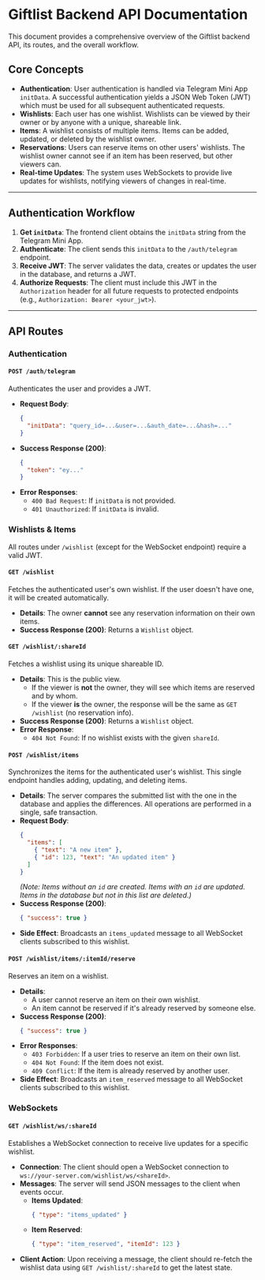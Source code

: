 # Giftlist Backend API Documentation

This document provides a comprehensive overview of the Giftlist backend API, its routes, and the overall workflow.

## Core Concepts

- **Authentication**: User authentication is handled via Telegram Mini App `initData`. A successful authentication yields a JSON Web Token (JWT) which must be used for all subsequent authenticated requests.
- **Wishlists**: Each user has one wishlist. Wishlists can be viewed by their owner or by anyone with a unique, shareable link.
- **Items**: A wishlist consists of multiple items. Items can be added, updated, or deleted by the wishlist owner.
- **Reservations**: Users can reserve items on other users' wishlists. The wishlist owner cannot see if an item has been reserved, but other viewers can.
- **Real-time Updates**: The system uses WebSockets to provide live updates for wishlists, notifying viewers of changes in real-time.

---

## Authentication Workflow

1.  **Get `initData`**: The frontend client obtains the `initData` string from the Telegram Mini App.
2.  **Authenticate**: The client sends this `initData` to the `/auth/telegram` endpoint.
3.  **Receive JWT**: The server validates the data, creates or updates the user in the database, and returns a JWT.
4.  **Authorize Requests**: The client must include this JWT in the `Authorization` header for all future requests to protected endpoints (e.g., `Authorization: Bearer <your_jwt>`).

---

## API Routes

### Authentication

#### `POST /auth/telegram`

Authenticates the user and provides a JWT.

-   **Request Body**:
    ```json
    {
      "initData": "query_id=...&user=...&auth_date=...&hash=..."
    }
    ```
-   **Success Response (200)**:
    ```json
    {
      "token": "ey..."
    }
    ```
-   **Error Responses**:
    -   `400 Bad Request`: If `initData` is not provided.
    -   `401 Unauthorized`: If `initData` is invalid.

### Wishlists & Items

All routes under `/wishlist` (except for the WebSocket endpoint) require a valid JWT.

#### `GET /wishlist`

Fetches the authenticated user's own wishlist. If the user doesn't have one, it will be created automatically.

-   **Details**: The owner **cannot** see any reservation information on their own items.
-   **Success Response (200)**: Returns a `Wishlist` object.

#### `GET /wishlist/:shareId`

Fetches a wishlist using its unique shareable ID.

-   **Details**: This is the public view.
    -   If the viewer is **not** the owner, they will see which items are reserved and by whom.
    -   If the viewer **is** the owner, the response will be the same as `GET /wishlist` (no reservation info).
-   **Success Response (200)**: Returns a `Wishlist` object.
-   **Error Response**:
    -   `404 Not Found`: If no wishlist exists with the given `shareId`.

#### `POST /wishlist/items`

Synchronizes the items for the authenticated user's wishlist. This single endpoint handles adding, updating, and deleting items.

-   **Details**: The server compares the submitted list with the one in the database and applies the differences. All operations are performed in a single, safe transaction.
-   **Request Body**:
    ```json
    {
      "items": [
        { "text": "A new item" },
        { "id": 123, "text": "An updated item" }
      ]
    }
    ```
    *(Note: Items without an `id` are created. Items with an `id` are updated. Items in the database but not in this list are deleted.)*
-   **Success Response (200)**:
    ```json
    { "success": true }
    ```
-   **Side Effect**: Broadcasts an `items_updated` message to all WebSocket clients subscribed to this wishlist.

#### `POST /wishlist/items/:itemId/reserve`

Reserves an item on a wishlist.

-   **Details**:
    -   A user cannot reserve an item on their own wishlist.
    -   An item cannot be reserved if it's already reserved by someone else.
-   **Success Response (200)**:
    ```json
    { "success": true }
    ```
-   **Error Responses**:
    -   `403 Forbidden`: If a user tries to reserve an item on their own list.
    -   `404 Not Found`: If the item does not exist.
    -   `409 Conflict`: If the item is already reserved by another user.
-   **Side Effect**: Broadcasts an `item_reserved` message to all WebSocket clients subscribed to this wishlist.

### WebSockets

#### `GET /wishlist/ws/:shareId`

Establishes a WebSocket connection to receive live updates for a specific wishlist.

-   **Connection**: The client should open a WebSocket connection to `ws://your-server.com/wishlist/ws/<shareId>`.
-   **Messages**: The server will send JSON messages to the client when events occur.
    -   **Items Updated**:
        ```json
        { "type": "items_updated" }
        ```
    -   **Item Reserved**:
        ```json
        { "type": "item_reserved", "itemId": 123 }
        ```
-   **Client Action**: Upon receiving a message, the client should re-fetch the wishlist data using `GET /wishlist/:shareId` to get the latest state.
